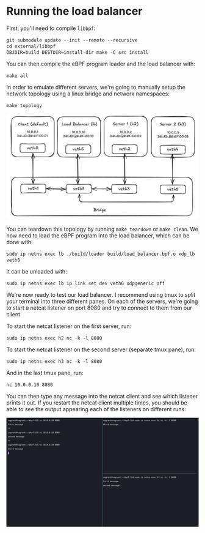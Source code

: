 # Running the load balancer

First, you'll need to compile `libbpf`:

```
git submodule update --init --remote --recursive
cd external/libbpf
OBJDIR=build DESTDIR=install-dir make -C src install
```

You can then compile the eBPF program loader and the load balancer with:

```
make all
```

In order to emulate different servers, we're going to manually setup the network
topology using a linux bridge and network namespaces:

```
make topology
```

![Topology](images/topology.png)

You can teardown this topology by running `make teardown` or `make clean`. We
now need to load the eBPF program into the load balancer, which can be done
with:

```
sudo ip netns exec lb ./build/loader build/load_balancer.bpf.o xdp_lb veth6
```

It can be unloaded with:

```
sudo ip netns exec lb ip link set dev veth6 xdpgeneric off
```

We're now ready to test our load balancer. I recommend using tmux to split your
terminal into three different panes. On each of the servers, we're going to
start a netcat listener on port 8080 and try to connect to them from our client

To start the netcat listener on the first server, run:

```
sudo ip netns exec h2 nc -k -l 8080
```

To start the netcat listener on the second server (separate tmux pane), run:

```
sudo ip netns exec h3 nc -k -l 8080
```

And in the last tmux pane, run:

```
nc 10.0.0.10 8080
```

You can then type any message into the netcat client and see which listener
prints it out. If you restart the netcat client multiple times, you should be
able to see the output appearing each of the listeners on different runs: 

![Output](images/output.png)